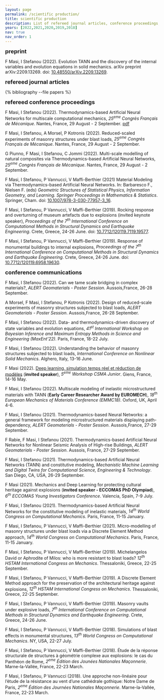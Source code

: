 ```yaml
---
layout: page
permalink: /scientific production/
title: scientific production
description: List of refereed journal articles, conference proceedings, preprints, and communications.
years: [2022,2021,2020,2019,2018]
nav: true
nav_order: 1
---
```

<!-- _pages/publications.md -->
<p><font size="+1"><b>preprint</b></font></p>

  <p>F Masi, I Stefanou (2022). Evolution TANN and the discovery of the internal variables and evolution equations in solid mechanics. arXiv preprint arXiv:2209.13269. doi: <a href="https://doi.org/10.48550/arXiv.2209.13269">10.48550/arXiv.2209.13269</a>.</p>



<div><font size="+1"><b>refereed journal articles</b></font></div>
<div class="publications">

{% bibliography --file papers %}


</div>

<p><font size="+1"><b>refereed conference proceedings</b></font></p>

  <p>F Masi, I Stefanou (2022). Thermodynamics-based Artificial Neural Networks for multiscale computational mechanics, <i>25<sup>eme</sup> Congrès Français de Mécanique</i>. Nantes, France, 29 August - 2 September. <a href="assets/pdf/fullpaper-masi-filippo-2022-05-02045730.pdf">pdf</a> <a href="{{ fullpaper-masi-filippo-2022-05-02045730.pdf | prepend: 'assets/pdf/' | relative_url}}" target="_blank" rel="noopener noreferrer" class="float-right"><i class="fas fa-file-pdf"></i></a>
  </p>
  <p>F Masi, I Stefanou, A Morsel, P Kotronis (2022). Reduced-scaled experiments of masonry structures under blast loads, <i>25<sup>eme</sup> Congrès Français de Mécanique</i>. Nantes, France, 29 August - 2 September.</p>
  <p> G Piunno, F Masi, I Stefanou, C Jommi (2022). Multi-scale modelling of natural composites via Thermodynamics-based Artificial Neural Networks, <i>25<sup>eme</sup> Congrès Français de Mécanique</i>. Nantes, France, 29 August - 2 September.</p>
  <p> F Masi, I Stefanou, P Vannucci, V Maffi-Berthier (2021) Material Modeling via Thermodynamics-based Artificial Neural Networks. In: Barbaresco F., Nielsen F. (eds) <i>Geometric Structures of Statistical Physics, Information Geometry, and Learning. Springer Proceedings in Mathematics &amp; Statistics</i>. Springer, Cham. doi: <a href="https://doi.org/10.1007/978-3-030-77957-3_16">10.1007/978-3-030-77957-3_16</a>.</p>
  <p> F Masi, I Stefanou, P Vannucci, V Maffi-Berthier (2019). Rocking response and overturning of museum artefacts due to explosions (invited keynote speaker), <i>Proceedings of the 7<sup>th</sup> International Conference on Computational Methods in Structural Dynamics and Earthquake Engineering</i>. Crete, Greece, 24-26 June. doi: <a href="https://www.eccomasproceedia.org/conferences/thematic-conferences/compdyn-2019/7119">10.7712/120119.7119.19577</a>.</p>
  <p> F Masi, I Stefanou, P Vannucci, V Maffi-Berthier (2019). Response of monumental buildings to internal explosions, <i>Proceedings of the 7<sup>th</sup> International Conference on Computational Methods in Structural Dynamics and Earthquake Engineering</i>. Crete, Greece, 24-26 June. doi: <a href="https://doi.org/10.7712/120119.6958.19630">10.7712/120119.6958.19630</a>.</p>


<p><font size="+1"><b>conference communications</b></font></p>



<p>F Masi, I Stefanou (2022). Can we tame scale bridging in complex materials?, <i>ALERT Geomaterials - Poster Session</i>. Aussois,France, 26-28 September.</p>
<p>A Morsel, F Masi, I Stefanou, P Kotronis (2022). Design of reduced-scale experiments of masonry structures subjected to blast loads, <i>ALERT Geomaterials - Poster Session</i>. Aussois,France, 26-28 September.</p>
<p>F Masi, I Stefanou (2022). Data- and thermodynamics-driven discovery of state variables and evolution equations, <i>41<sup>st</sup> International Workshop on Bayesian Inference and Maximum Entropy Methods in Science and Engineering (MaxEnt’22)</i>. Paris, France, 18-22 July.</p>
<p>F Masi, I Stefanou (2022). Understanding the behavior of masonry structures subjected to blast loads, <i>International Conference on Nonlinear Solid Mechanics</i>. Alghero, Italy, 13-16 June.</p>
<p>F Masi (2022). <a href="https://github.com/filippo-masi/CSMA-Workshop-in-Deep-Learning">Deep learning, simulation temps réel et réduction de modèles</a> (<b>invited speaker</b>), <i>5<sup>eme</sup> Workshop CSMA Junior</i>. Giens, France, 14-16 May.</p>
<p>F Masi, I Stefanou (2022). Multiscale modeling of inelastic microstructured materials with TANN (<b>Early Career Researcher Award by EUROMECH</b>), <i>18<sup>th</sup> European Mechanics of Materials Conference (EMMC18)</i>. Oxford, UK, April 4-6.</p>
<p>F Masi, I Stefanou (2021). Thermodynamics-based Neural Networks: a general framework for modeling microstructured materials displaying path-dependency, <i>ALERT Geomaterials - Poster Session</i>. Aussois,France, 27-29 September.</p>
<p>F Rabie, F Masi, I Stefanou (2021). Thermodynamics-based Artificial Neural Networks for Nonlinear Seismic Analysis of High-rise Buildings, <i>ALERT Geomaterials - Poster Session</i>. Aussois, France, 27-29 September.</p>
<p>F Masi, I Stefanou (2021). Thermodynamics-based Artificial Neural Networks (TANN) and constitutive modeling, <i>Mechanistic Machine Learning and Digital Twins for Computational Science, Engineering & Technology</i>. San Diego, CA, USA, 26-29 September.</p>
<p>F Masi (2021). Mechanics and Deep Learning for protecting cultural heritage against explosions (<b>invited speaker - ECCOMAS PhD Olympiad</b>), <i>6<sup>th</sup> ECCOMAS Young Investigators Conference</i>. Valencia, Spain, 7-9 July.</p>
<p>F Masi, I Stefanou (2021). Thermodynamics-based Artificial Neural Networks for the constitutive modeling of inelastic materials, <i>14<sup>th</sup> World Congress on Computational Mechanics</i>. Paris, France, 11-15 January.</p>
<p>F Masi, I Stefanou, P Vannucci, V Maffi-Berthier (2021). Micro-modelling of masonry structures under blast loads via a Discrete Element Method approach, <i>14<sup>th</sup> World Congress on Computational Mechanics</i>. Paris, France, 11-15 January.</p>
<p>F Masi, I Stefanou, P Vannucci, V Maffi-Berthier (2019). Michelangelos David or Aphrodite of Milos: who is more resistant to blast loads? <i>12<sup>th</sup> HSTAM International Congress on Mechanics</i>. Thessaloniki, Greece, 22-25 September. </p>
<p>F Masi, I Stefanou, P Vannucci, V Maffi-Berthier (2019). A Discrete Element Method approach for the preservation of the architectural heritage against explosions, <i>12<sup>th</sup> HSTAM International Congress on Mechanics</i>. Thessaloniki, Greece, 22-25 September.</p>
<p>F Masi, I Stefanou, P Vannucci, V Maffi-Berthier (2019). Masonry vaults under explosive loads, <i>7<sup>th</sup> International Conference on Computational Methods in Structural Dynamics and Earthquake Engineering</i>. Crete, Greece, 24-26 June.</p>
<p>F Masi, I Stefanou, P Vannucci, V Maffi-Berthier (2018). Simulations of blast effects in monumental structures, <i>13<sup>th</sup> World Congress on Computational Mechanics</i>. NY, USA, 22-27 July.</p>
<p>F Masi, I Stefanou, P Vannucci, V Maffi-Berthier (2018). Étude de la réponse structurale de structures à géométrie complexe aux explosions: le cas du Panthéon de Rome, <i>2<sup>eme</sup> Édition des Jounées Nationales Maçonnerie</i>. Marne-la-Vallée, France, 22-23 March.</p>
<p>F Masi, I Stefanou, P Vannucci (2018). Une approche non-linéaire pour l’étude de la résistance au vent d’une cathédrale gothique: Notre Dame de Paris, <i>2<sup>eme</sup> Édition des Journées Nationales Maçonnerie</i>. Marne-la-Vallée, France, 22-23 March.</p>
